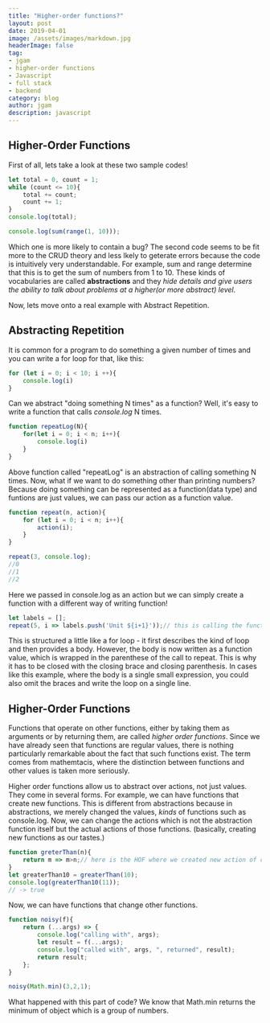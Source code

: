 ```yaml
---
title: "Higher-order functions?"
layout: post
date: 2019-04-01
image: /assets/images/markdown.jpg
headerImage: false
tag:
- jgam
- higher-order functions
- Javascript
- full stack
- backend
category: blog
author: jgam
description: javascript
---
```


## Higher-Order Functions

First of all, lets take a look at these two sample codes!

```javascript
let total = 0, count = 1;
while (count <= 10){
    total += count;
    count += 1;
}
console.log(total);
```

```javascript
console.log(sum(range(1, 10)));
```

Which one is more likely to contain a bug? The second code seems to be fit more to the CRUD theory and less lkely to geterate errors because the code is intuitively very understandable. For example, sum and range determine that this is to get the sum of numbers from 1 to 10. These kinds of vocabularies are called **abstractions** and they *hide details and give users the ability to talk about problems at a higher(or more abstract) level.*

Now, lets move onto a real example with Abstract Repetition.

## Abstracting Repetition

It is common for a program to do something a given number of times and you can write a for loop for that, like this:
```javascript
for (let i = 0; i < 10; i ++){
    console.log(i)
}
```

Can we abstract "doing something N times" as a function? Well, it's easy to write a function that calls *console.log* N times.

```javascript
function repeatLog(N){
    for(let i = 0; i < n; i++){
        console.log(i)
    }
}
```

Above function called "repeatLog" is an abstraction of calling something N times. Now, what if we want to do something other than printing numbers? Because doing something can be represented as a function(data type) and funtions are just values, we can pass our action as a function value.

```javascript
function repeat(n, action){
    for (let i = 0; i < n; i++){
        action(i);
    }
}

repeat(3, console.log);
//0
//1
//2
```

Here we passed in console.log as an action but we can simply create a function with a different way of writing function!

```javascript
let labels = [];
repeat(5, i => labels.push('Unit ${i+1}'));// this is calling the function and a variation from repeat(3, console.log); from above.
```

This is structured a little like a for loop - it first describes the kind of loop and then provides a body. However, the body is now written as a function value, which is wrapped in the parenthese of the call to repeat. This is why it has to be closed with the closing brace and closing parenthesis. In cases like this example, where the body is a single small expression, you could also omit the braces and write the loop on a single line.

## Higher-Order Functions

Functions that operate on other functions, either by taking them as arguments or by returning them, are called *higher order functions*. Since we have already seen that functions are regular values, there is nothing particularly remarkable about the fact that such functions exist. The term comes from mathemtacis, where the distinction between functions and other values is taken more seriously.

Higher order functions allow us to abstract over actions, not just values. They come in several forms. For example, we can have functions that create new functions. This is different from abstractions because in abstractions, we merely changed the values, *kinds* of functions such as console.log. Now, we can change the actions which is not the abstraction function itself but the actual actions of those functions. (basically, creating new functions as our tastes.)

```javascript
function greterThan(n){
    return m => m>n;// here is the HOF where we created new action of comparing m to n where m is the input of the function.
}
let greaterThan10 = greaterThan(10);
console.log(greaterThan10(11));
// -> true
```

Now, we can have functions that change other functions.

```javascript
function noisy(f){
    return (...args) => {
        console.log("calling with", args);
        let result = f(...args);
        console.log("called with", args, ", returned", result);
        return result;
    };
}

noisy(Math.min)(3,2,1);
```
What happened with this part of code? We know that Math.min returns the minimum of object which is a group of numbers.
